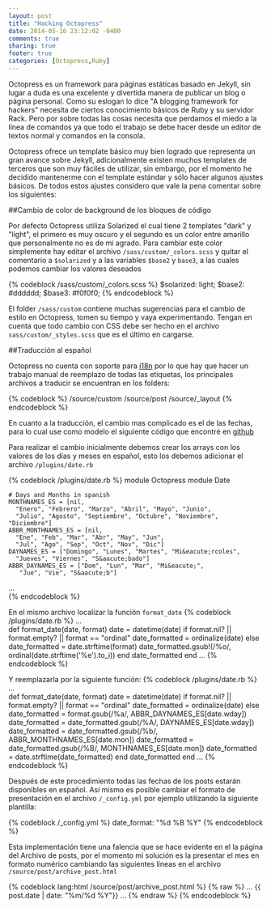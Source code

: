 ```yaml
---
layout: post
title: "Hacking Octopress"
date: 2014-05-16 23:12:02 -0400
comments: true
sharing: true
footer: true
categories: [Octopress,Ruby]
---
```

Octopress es un framework para páginas estáticas basado en Jekyll, sin lugar a duda es una excelente y divertida manera de publicar un blog o página personal. Como su eslogan lo dice "A blogging framework for hackers" necesita de ciertos conocimiento básicos de Ruby y su servidor Rack. Pero por sobre todas las cosas necesita que perdamos el miedo a la línea de comandos ya que todo el trabajo se debe hacer desde un editor de textos normal y comandos en la consola.

Octopress ofrece un template básico muy bien logrado que representa un gran avance sobre Jekyll, adicionalmente existen muchos templates de terceros que son muy fáciles de utilizar, sin embargo,  por el momento he decidido mantenerme con el template estándar y sólo hacer algunos ajustes básicos. De todos estos ajustes considero que vale la pena comentar sobre los siguientes:

##Cambio de color de background de los bloques de código

Por defecto Octopress utiliza Solarized el cual tiene 2 templates "dark" y "light", el primero es muy oscuro y el segundo es un color entre amarillo que personalmente no es de mi agrado. Para cambiar este color simplemente hay editar el archivo `/sass/custom/_colors.scss` y quitar el comentario a `$solarized` y a las variables `$base2` y `base3`, a las cuales podemos cambiar los valores deseados

{% codeblock /sass/custom/_colors.scss %}
$solarized: light;
$base2:             #dddddd;
$base3:             #f0f0f0;
{% endcodeblock %}

El folder `/sass/custom` contiene muchas sugerencias para el cambio de estilo en Octopress, tomen su tiempo y vaya experimentando. Tengan en cuenta que todo cambio  con CSS debe ser hecho en el archivo `sass/custom/_styles.scss` que es el último en cargarse.

##Traducción al español

Octopress no cuenta con soporte para [i18n](http://es.wikipedia.org/wiki/I18n) por lo que hay que hacer un trabajo manual de reemplazo de todas las etiquetas, los principales archivos a traducir se encuentran en los folders:

{% codeblock %}
/source/custom
/source/post
/source/_layout
{% endcodeblock %}

En cuanto a la traducción, el cambio mas complicado es el de las fechas, para lo cual use como modelo el siguiente código que encontré en [github](https://github.com/vigo/octopress)

Para realizar el cambio inicialmente debemos crear los arrays con los valores de los días y meses en español, esto los debemos adicionar el archivo `/plugins/date.rb`

{% codeblock /plugins/date.rb %}
module Octopress
  module Date

    # Days and Months in spanish
    MONTHNAMES_ES = [nil,
      "Enero", "Febrero", "Marzo", "Abril", "Mayo", "Junio",
      "Julio", "Agosto", "Septiembre", "Octubre", "Noviembre", "Diciembre"]
    ABBR_MONTHNAMES_ES = [nil,
      "Ene", "Feb", "Mar", "Abr", "May", "Jun",
      "Jul", "Ago", "Sep", "Oct", "Nov", "Dic"]
    DAYNAMES_ES = ["Domingo", "Lunes", "Martes", "Mi&eacute;rcoles",
      "Jueves", "Viernes", "S&aacute;bado"]
    ABBR_DAYNAMES_ES = ["Dom", "Lun", "Mar", "Mi&eacute;",
       "Jue", "Vie", "S&aacute;b"]
...       
{% endcodeblock %}

En el mismo archivo localizar la función `format_date`
{% codeblock /plugins/date.rb %}
...    
    def format_date(date, format)
      date = datetime(date)
      if format.nil? || format.empty? || format == "ordinal"
        date_formatted = ordinalize(date)
      else
        date_formatted = date.strftime(format)
        date_formatted.gsub!(/%o/, ordinal(date.strftime('%e').to_i))
      end
      date_formatted
    end
...
{% endcodeblock %}

Y reemplazarla por la siguiente función:
{% codeblock /plugins/date.rb %}
...    
    def format_date(date, format)
      date = datetime(date)
      if format.nil? || format.empty? || format == "ordinal"
        date_formatted = ordinalize(date)
      else
        date_formatted = format.gsub(/%a/, ABBR_DAYNAMES_ES[date.wday])
        date_formatted = date_formatted.gsub(/%A/, DAYNAMES_ES[date.wday])
        date_formatted = date_formatted.gsub(/%b/, ABBR_MONTHNAMES_ES[date.mon])
        date_formatted = date_formatted.gsub(/%B/, MONTHNAMES_ES[date.mon])
        date_formatted = date.strftime(date_formatted)
      end
      date_formatted
    end
...
{% endcodeblock %}

Después de este procedimiento todas las fechas de los posts estarán disponibles en español. Así mismo es posible cambiar el formato de presentación en el archivo `/_config.yml` por ejemplo utilizando la siguiente plantilla:

{% codeblock /_config.yml %}
date_format: "%d %B %Y"
{% endcodeblock %}

Esta implementación tiene una falencia que se hace evidente en el la página del Archivo de posts, por el momento mi solución es la presentar el mes en formato numérico cambiando las siguientes líneas en el archivo `/source/post/archive_post.html`

{% codeblock lang:html /source/post/archive_post.html %}
{% raw %}
...
<time datetime="{{ post.date | datetime | date_to_xmlschema }}" pubdate>{{ post.date | date: "<span class='month'>%m</span>/<span class='day'>%d</span> <span class='year'>%Y</span>"}}</time>
...
{% endraw %}
{% endcodeblock %}

